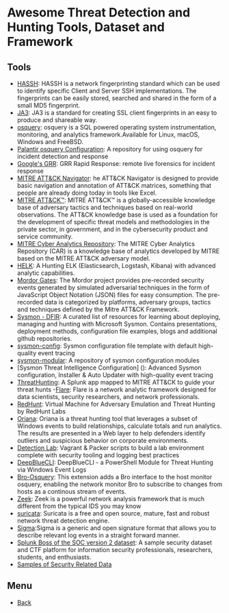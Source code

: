 # Awesome Threat Detection and Hunting Tools, Dataset and Framework

## Tools
- [HASSH](https://github.com/salesforce/hassh): HASSH is a network fingerprinting standard which can be used to identify specific Client and Server SSH implementations. The fingerprints can be easily stored, searched and shared in the form of a small MD5 fingerprint.
- [JA3](https://github.com/salesforce/ja3): JA3 is a standard for creating SSL client fingerprints in an easy to produce and shareable way.
- [osquery](https://osquery.io/): osquery is a SQL powered operating system instrumentation, monitoring, and analytics framework.Available for Linux, macOS, Windows and FreeBSD.
- [Palantir osquery Configuration](https://github.com/palantir/osquery-configuration): A repository for using osquery for incident detection and response
- [Google's GRR](https://github.com/google/grr): GRR Rapid Response: remote live forensics for incident response
- [MITRE ATT&CK Navigator](https://mitre-attack.github.io/attack-navigator/enterprise/): he ATT&CK Navigator is designed to provide basic navigation and annotation of ATT&CK matrices, something that people are already doing today in tools like Excel.
- [MITRE ATT&CK™](https://attack.mitre.org/): MITRE ATT&CK™ is a globally-accessible knowledge base of adversary tactics and techniques based on real-world observations. The ATT&CK knowledge base is used as a foundation for the development of specific threat models and methodologies in the private sector, in government, and in the cybersecurity product and service community.
- [MITRE Cyber Analytics Repository](https://car.mitre.org/): The MITRE Cyber Analytics Repository (CAR) is a knowledge base of analytics developed by MITRE based on the MITRE ATT&CK adversary model.
- [HELK](https://github.com/Cyb3rWard0g/HELK): A Hunting ELK (Elasticsearch, Logstash, Kibana) with advanced analytic capabilities.
- [Mordor Gates](https://github.com/Cyb3rWard0g/mordor): The Mordor project provides pre-recorded security events generated by simulated adversarial techniques in the form of JavaScript Object Notation (JSON) files for easy consumption. The pre-recorded data is categorized by platforms, adversary groups, tactics and techniques defined by the Mitre ATT&CK Framework.
- [Sysmon - DFIR](https://github.com/MHaggis/sysmon-dfir): A curated list of resources for learning about deploying, managing and hunting with Microsoft Sysmon. Contains presentations, deployment methods, configuration file examples, blogs and additional github repositories.
- [sysmon-config](https://github.com/SwiftOnSecurity/sysmon-config): Sysmon configuration file template with default high-quality event tracing
- [sysmon-modular](https://github.com/olafhartong/sysmon-modular): A repository of sysmon configuration modules
- [Sysmon Threat Intelligence Configuration] (): Advanced Sysmon configuration, Installer & Auto Updater with high-quality event tracing
- [ThreatHunting](https://github.com/olafhartong/ThreatHunting): A Splunk app mapped to MITRE ATT&CK to guide your threat hunts
-[Flare](https://github.com/austin-taylor/flare): Flare is a network analytic framework designed for data scientists, security researchers, and network professionals. 
- [RedHunt](https://github.com/redhuntlabs/RedHunt-OS): Virtual Machine for Adversary Emulation and Threat Hunting by RedHunt Labs
- [Oriana](https://github.com/mvelazc0/Oriana): Oriana is a threat hunting tool that leverages a subset of Windows events to build relationships, calculate totals and run analytics. The results are presented in a Web layer to help defenders identify outliers and suspicious behavior on corporate environments. 
- [Detection Lab](https://github.com/clong/DetectionLab/): Vagrant & Packer scripts to build a lab environment complete with security tooling and logging best practices
- [DeepBlueCLI](https://github.com/sans-blue-team/DeepBlueCLI): DeepBlueCLI - a PowerShell Module for Threat Hunting via Windows Event Logs
- [Bro-Osquery](https://github.com/bro/bro-osquery): This extension adds a Bro interface to the host monitor osquery, enabling the network monitor Bro to subscribe to changes from hosts as a continous stream of events.
- [Zeek](https://www.zeek.org/): Zeek is a powerful network analysis framework that is much different from the typical IDS you may know
- [suricata](https://suricata-ids.org/): Suricata is a free and open source, mature, fast and robust network threat detection engine.
- [Sigma](https://github.com/Neo23x0/sigma):Sigma is a generic and open signature format that allows you to describe relevant log events in a straight forward manner. 
- [Splunk Boss of the SOC version 2 dataset](https://github.com/splunk/botsv2): A sample security dataset and CTF platform for information security professionals, researchers, students, and enthusiasts.
- [Samples of Security Related Data](https://www.secrepo.com/)


## Menu 
- [Back](https://threat-hunting.github.io/awesome_Threat-Hunting/)
